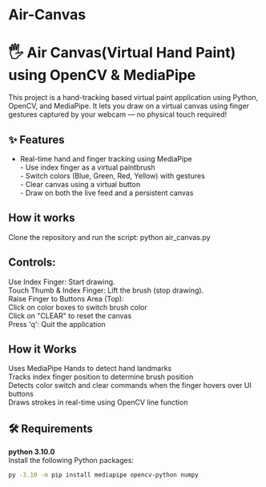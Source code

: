 # Air-Canvas
# 🖐️ Air Canvas(Virtual Hand Paint) using OpenCV & MediaPipe
This project is a hand-tracking based virtual paint application using Python, OpenCV, and MediaPipe. It lets you draw on a virtual canvas using finger gestures captured by your webcam — no physical touch required!

## ✨ Features
- Real-time hand and finger tracking using MediaPipe
<br>- Use index finger as a virtual paintbrush
<br>- Switch colors (Blue, Green, Red, Yellow) with gestures
<br>- Clear canvas using a virtual button
<br>- Draw on both the live feed and a persistent canvas

## How it works
Clone the repository and run the script:
python air_canvas.py

## Controls:
Use Index Finger: Start drawing.
<br>Touch Thumb & Index Finger: Lift the brush (stop drawing).
<br>Raise Finger to Buttons Area (Top):
    <br>Click on color boxes to switch brush color
    <br>Click on "CLEAR" to reset the canvas
<br>Press 'q': Quit the application

## How it Works
Uses MediaPipe Hands to detect hand landmarks
<br>Tracks index finger position to determine brush position
<br>Detects color switch and clear commands when the finger hovers over UI buttons
<br>Draws strokes in real-time using OpenCV line function

## 🛠️ Requirements 
<b>python 3.10.0 </b>
<br>
Install the following Python packages:

```bash
py -3.10 -m pip install mediapipe opencv-python numpy




